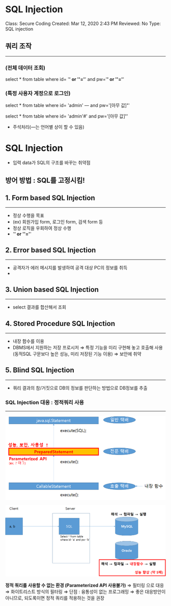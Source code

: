 # SQL Injection

Class: Secure Coding
Created: Mar 12, 2020 2:43 PM
Reviewed: No
Type: SQL injection

## 쿼리 조작

---

### (전체 데이터 조회)
select * from table 
where id= '**' or ''='**' and pw='**' or ''='**'

### (특정 사용자 계정으로 로그인)
select * from table 
where id= 'admin'  — and pw='[아무 값]**'**'

select * from table 
where id= 'admin'#' and pw='[아무 값]**'**'

- 주석처리(—는 언어별 상이 할 수 있음)

# SQL Injection

- 입력 data가 SQL의 구조를 바꾸는 취약점

방어 방법 : SQL를 고정시킴!
 - 

## 1. Form based SQL Injection

---

- 정상 수행을 목표
- (ex) 회원가입 form, 로그인 form, 검색 form 등
- 정상 로직을 우회하여 정상 수행
- '**' or ''='**'

## 2. Error based SQL Injection

---

- 공격자가 에러 메시지를 발생하여 공격 대상 PC의 정보를 취득
- 

## 3. Union based SQL Injection

---

- select 결과를 합산해서 조회

## 4. Stored Procedure SQL Injection

---

- 내장 함수를 이용
- DBMS에서 지원하는 저장 프로시저
⇒ 특정 기능을 미리 구현해 놓고 호출해 사용 (동적SQL 구문보다 높은 성능, 미리 저장된 기능 이용)
⇒ 보안에 취약

## 5. Blind SQL Injection

---

- 쿼리 결과의 참/거짓으로 DB의 정보를 판단하는 방법으로 DB정보를 추출

### SQL Injection 대응 : 정적쿼리 사용

---

![SQL%20Injection/Untitled.png](SQL%20Injection/Untitled.png)

![SQL%20Injection/Untitled%201.png](SQL%20Injection/Untitled%201.png)

**정적 쿼리를 사용할 수 없는 환경 (Parameterized API 사용불가)**
 ⇒ 필터링 으로 대응 
 ⇒ 화이트리스트 방식의 필터링
 ⇒ 단점 : 융통성이 없는 프로그래밍
 ⇒ 좋은 대응방안이 아니므로, 되도록이면 정적 쿼리를 적용하는 것을 권장